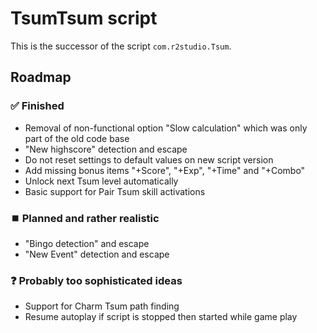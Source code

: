 # TsumTsum script
This is the successor of the script `com.r2studio.Tsum`.  

## Roadmap

### ✅ Finished
- Removal of non-functional option "Slow calculation" which was only part of the old code base
- "New highscore" detection and escape
- Do not reset settings to default values on new script version
- Add missing bonus items "+Score", "+Exp", "+Time" and "+Combo"
- Unlock next Tsum level automatically
- Basic support for Pair Tsum skill activations

### ⏹️ Planned and rather realistic
- "Bingo detection" and escape 
- "New Event" detection and escape

### ❓ Probably too sophisticated ideas
- Support for Charm Tsum path finding
- Resume autoplay if script is stopped then started while game play
